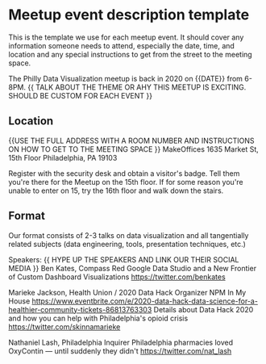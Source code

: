 # Meetup event description template

This is the template we use for each meetup event. It should cover any information someone needs to attend, especially the date, time, and location and any special instructions to get from the street to the meeting space.

The Philly Data Visualization meetup is back in 2020 on {{DATE}} from 6-8PM. {{ TALK ABOUT THE THEME OR AHY THIS MEETUP IS EXCITING. SHOULD BE CUSTOM FOR EACH EVENT }}

## Location
{{USE THE FULL ADDRESS WITH A ROOM NUMBER AND INSTRUCTIONS ON HOW TO GET TO THE MEETING SPACE }}
MakeOffices
1635 Market St, 15th Floor
Philadelphia, PA 19103

Register with the security desk and obtain a visitor's badge. Tell them you're there for the Meetup on the 15th floor. If for some reason you're unable to enter on 15, try the 16th floor and walk down the stairs.

## Format
Our format consists of 2-3 talks on data visualization and all tangentially related subjects (data engineering, tools, presentation techniques, etc.)

Speakers:
{{ HYPE UP THE SPEAKERS AND LINK OUR THEIR SOCIAL MEDIA }}
Ben Kates, Compass Red
Google Data Studio and a New Frontier of Custom Dashboard Visualizations
https://twitter.com/benkates

Marieke Jackson, Health Union / 2020 Data Hack Organizer
NPM In My House
https://www.eventbrite.com/e/2020-data-hack-data-science-for-a-healthier-community-tickets-86813763303
Details about Data Hack 2020 and how you can help with Philadelphia's opioid crisis
https://twitter.com/skinnamarieke

Nathaniel Lash, Philadelphia Inquirer
Philadelphia pharmacies loved OxyContin — until suddenly they didn't
https://twitter.com/nat_lash
